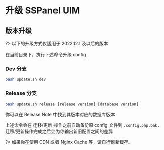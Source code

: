 # 升级 SSPanel UIM

## 版本升级

?> 以下的升级方式仅适用于 2022.12.1 及以后的版本

在当前目录下，执行下述命令升级 config

### Dev 分支

```bash
bash update.sh dev
```

### Release 分支

```bash
bash update.sh release [release version] [database version]
```

你可以在 Release Note 中找到其版本对应的数据库版本

上述命令会在 迁移/更新 操作之前自动备份原 config 文件到 `.config.php.bak`，迁移/更新操作完成之后会为你输出新旧配置之间的差异

?> 如果你在使用 CDN 或者 Nginx Cache 等，请自行刷新缓存。
